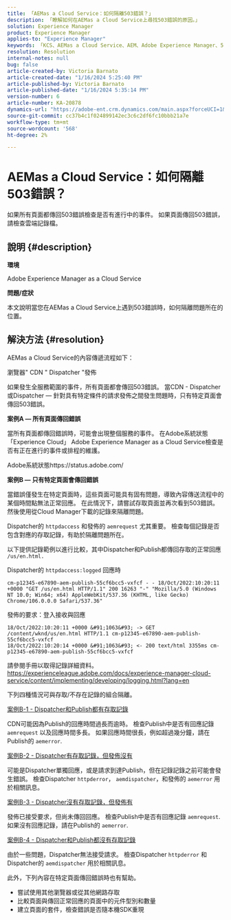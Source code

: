 ```yaml
---
title: 「AEMas a Cloud Service：如何隔離503錯誤？」
description: 「瞭解如何在AEMas a Cloud Service上尋找503錯誤的原因。」
solution: Experience Manager
product: Experience Manager
applies-to: "Experience Manager"
keywords: 「KCS、AEMas a Cloud Service、AEM、Adobe Experience Manager、503錯誤」
resolution: Resolution
internal-notes: null
bug: false
article-created-by: Victoria Barnato
article-created-date: "1/16/2024 5:25:40 PM"
article-published-by: Victoria Barnato
article-published-date: "1/16/2024 5:35:14 PM"
version-number: 6
article-number: KA-20878
dynamics-url: "https://adobe-ent.crm.dynamics.com/main.aspx?forceUCI=1&pagetype=entityrecord&etn=knowledgearticle&id=da091843-94b4-ee11-a569-6045bd006704"
source-git-commit: cc37b4c1f024899142ec3c6c2df6fc10bbb21a7e
workflow-type: tm+mt
source-wordcount: '568'
ht-degree: 2%

---
```


# AEMas a Cloud Service：如何隔離503錯誤？


如果所有頁面都傳回503錯誤檢查是否有進行中的事件。 如果頁面傳回503錯誤，請檢查雲端記錄檔。

## 說明 {#description}


<b>環境</b>

Adobe Experience Manager as a Cloud Service 

<b>問題/症狀</b>

本文說明當您在AEMas a Cloud Service上遇到503錯誤時，如何隔離問題所在的位置。


## 解決方法 {#resolution}


AEMas a Cloud Service的內容傳遞流程如下：

瀏覽器&quot; CDN &quot; Dispatcher &quot;發佈

如果發生全服務範圍的事件，所有頁面都會傳回503錯誤。 當CDN - Dispatcher或Dispatcher — 針對具有特定條件的請求發佈之間發生問題時，只有特定頁面會傳回503錯誤。

<b>案例A — 所有頁面傳回錯誤</b>

當所有頁面都傳回錯誤時，可能會出現整個服務的事件。 在Adobe系統狀態「Experience Cloud」 Adobe Experience Manager as a Cloud Service檢查是否有正在進行的事件或排程的維護。

Adobe系統狀態https://status.adobe.com/

<b>案例B — 只有特定頁面會傳回錯誤</b>

當錯誤僅發生在特定頁面時，這些頁面可能具有固有問題，導致內容傳送流程中的某個時間點無法正常回應。 在此情況下，請嘗試存取頁面並再次看到503錯誤。 然後使用從Cloud Manager下載的記錄來隔離問題。

Dispatcher的 `httpdaccess` 和發佈的 `aemrequest` 尤其重要。 檢查每個記錄是否包含對應的存取記錄，有助於隔離問題所在。

以下提供記錄範例以進行比較，其中Dispatcher和Publish都傳回存取的正常回應 `/us/en.html.`

Dispatcher的 `httpdaccess:logged` 回應時


```
cm-p12345-e67890-aem-publish-55cf6bcc5-vxfcf - - 18/Oct/2022:10:20:11 +0000 "GET /us/en.html HTTP/1.1" 200 16263 "-" "Mozilla/5.0 (Windows NT 10.0; Win64; x64) AppleWebKit/537.36 (KHTML, like Gecko) Chrome/106.0.0.0 Safari/537.36"
```


發佈的要求：登入接收與回應


```
18/Oct/2022:10:20:11 +0000 &#91;1063&#93; -> GET /content/wknd/us/en.html HTTP/1.1 cm-p12345-e67890-aem-publish-55cf6bcc5-vxfcf
18/Oct/2022:10:20:14 +0000 &#91;1063&#93; <- 200 text/html 3355ms cm-p12345-e67890-aem-publish-55cf6bcc5-vxfcf
```


請參閱手冊以取得記錄詳細資料。
https://experienceleague.adobe.com/docs/experience-manager-cloud-service/content/implementing/developing/logging.html?lang=en

下列四種情況可與存取/不存在記錄的組合隔離。

<u>案例B-1 - Dispatcher和Publish都有存取記錄</u>

CDN可能因為Publish的回應時間過長而逾時。 檢查Publish中是否有回應記錄 `aemrequest` 以及回應時間多長。 如果回應時間很長，例如超過幾分鐘，請在Publish的 `aemerror`.

<u>案例B-2 - Dispatcher有存取記錄，但發佈沒有</u>

可能是Dispatcher單獨回應，或是請求到達Publish，但在記錄記錄之前可能會發生錯誤。 檢查Dispatcher `httpderror`， `aemdispatcher`，和發佈的 `aemerror` 用於相關訊息。

<u>案例B-3 - Dispatcher沒有存取記錄，但發佈有</u>

發佈已接受要求，但尚未傳回回應。 檢查Publish中是否有回應記錄 `aemrequest`. 如果沒有回應記錄，請在Publish的 `aemerror`.

<u>案例B-4 - Dispatcher和Publish都沒有存取記錄</u>

由於一些問題，Dispatcher無法接受請求。 檢查Dispatcher `httpderror` 和Dispatcher的 `aemdispatcher` 用於相關訊息。

此外，下列內容在特定頁面傳回錯誤時也有幫助。

- 嘗試使用其他瀏覽器或從其他網路存取
- 比較頁面與傳回正常回應的頁面中的元件型別和數量
- 建立頁面的套件，檢查錯誤是否隨本機SDK重現



